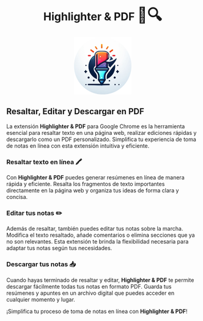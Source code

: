 <h1 align="center">Highlighter & PDF <span style="font-size: 40px;">📝🔍</span> </h1>

<p align="center">
  <img src="https://github.com/rijmjada/highlighter-page/blob/master/resource/logo-circle.png" alt="Logo" style="width: 150px;">
</p>

## Resaltar, Editar y Descargar en PDF

La extensión **Highlighter & PDF** para Google Chrome es la herramienta esencial para resaltar texto en una página web, realizar ediciones rápidas y descargarlo como un PDF personalizado. Simplifica tu experiencia de toma de notas en línea con esta extensión intuitiva y eficiente.

### Resaltar texto en línea 🖍️

Con **Highlighter & PDF** puedes generar resúmenes en línea de manera rápida y eficiente. Resalta los fragmentos de texto importantes directamente en la página web y organiza tus ideas de forma clara y concisa.

### Editar tus notas ✏️

Además de resaltar, también puedes editar tus notas sobre la marcha. Modifica el texto resaltado, añade comentarios o elimina secciones que ya no son relevantes. Esta extensión te brinda la flexibilidad necesaria para adaptar tus notas según tus necesidades.

### Descargar tus notas 📥

Cuando hayas terminado de resaltar y editar, **Highlighter & PDF** te permite descargar fácilmente todas tus notas en formato PDF. Guarda tus resúmenes y apuntes en un archivo digital que puedes acceder en cualquier momento y lugar.

¡Simplifica tu proceso de toma de notas en línea con **Highlighter & PDF**!
